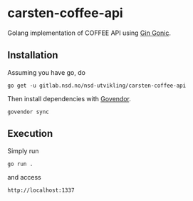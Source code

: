# carsten-coffee-api

Golang implementation of COFFEE API using [Gin Gonic](https://gin-gonic.github.io/gin/).

## Installation

Assuming you have go, do

```
go get -u gitlab.nsd.no/nsd-utvikling/carsten-coffee-api
```

Then install dependencies with [Govendor](https://github.com/kardianos/govendor).

```
govendor sync
```

## Execution

Simply run

```
go run .
```

and access
```
http://localhost:1337
```

